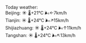 Today weather:  
Beijing: ☀️   🌡️+21°C 🌬️←7km/h  
Tianjin: ☀️   🌡️+24°C 🌬️↗15km/h  
Shijiazhuang: ☀️   🌡️+24°C 🌬️↑11km/h  
Tangshan: ☀️   🌡️+24°C 🌬️↖13km/h  

